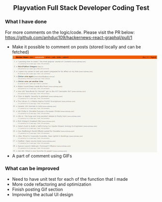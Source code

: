 <h2 align="center">Playvation Full Stack Developer Coding Test</h2>

### What I have done

For more comments on the logic/code. Please visit the PR below:
https://github.com/anhduc109/hackernews-react-graphql/pull/1

- Make it possible to comment on posts (stored locally and can be fetched)
  ![](postComment.gif)
- A part of comment using GIFs

### What can be improved

- Need to have unit test for each of the function that I made
- More code refactoring and optimization
- Finish posting Gif section
- Improving the actual UI design
